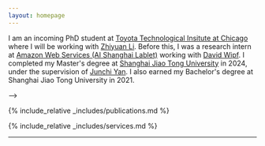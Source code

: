 ```yaml
---
layout: homepage
---
```


<!-- ## Biography -->

I am an incoming PhD student at [Toyota Technological Insitute at Chicago](https://www.ttic.edu) where I will be working with [Zhiyuan Li](http://zhiyuanli.ttic.edu). Before this, I was a research intern at [Amazon Web Services (AI Shanghai Lablet)](https://www.amazonaws.cn/en/ailab/) working with [David Wipf](http://www.davidwipf.com/). I completed my Master's degree at [Shanghai Jiao Tong University](https://en.sjtu.edu.cn) in 2024, under the supervision of [Junchi Yan](https://thinklab.sjtu.edu.cn). I also earned my Bachelor's degree at Shanghai Jiao Tong University in 2021. 

<!-- My research interests include -->

<!-- <!-- * **Psychology of Language Models**: understanding how large language models develope reasoning capabilities and  -->

<!-- * **Generalization**: 

* **Applications**:  --> -->


{% include_relative _includes/publications.md %}

{% include_relative _includes/services.md %}

---

